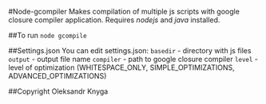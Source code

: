 #Node-gcompiler
Makes compilation of multiple js scripts with google closure compiler application.
Requires *nodejs* and *java* installed.

##To run
`node gcompile`

##Settings.json
You can edit settings.json:
`basedir` - directory with js files
`output` - output file name
`compiler` - path to google closure compiler
`level` - level of optimization (WHITESPACE_ONLY, SIMPLE_OPTIMIZATIONS, ADVANCED_OPTIMIZATIONS)

##Copyright
Oleksandr Knyga

